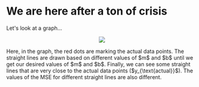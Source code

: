 # We are here after a ton of crisis
Let's look at a graph...
<p align = 'center'>
<img src='https://github.com/Nasim-Ahmed71/Deep-Learning-Easy-Learn/blob/main/Introduction%20to%20ML/Images/Graph_m_b_1.png'></img>
</p>
<p>Here, in the graph, the red dots are marking the actual data points. The straight lines are drawn based on different values of $m$ and $b$ until we get our desired values of $m$ and $b$. Finally, we can see some straight lines that are very close to the actual data points ($y_{\text{actual}}$). The values of the MSE for different straight lines are also different. </p>
